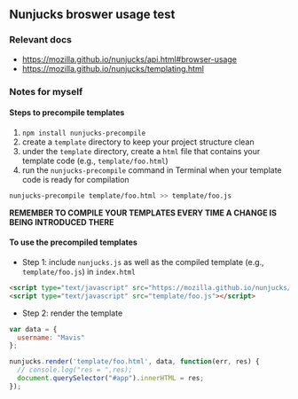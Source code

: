 ## Nunjucks broswer usage test ##

### Relevant docs ###

- https://mozilla.github.io/nunjucks/api.html#browser-usage
- https://mozilla.github.io/nunjucks/templating.html


### Notes for myself ###

#### Steps to precompile templates ####

1. `npm install nunjucks-precompile`
2. create a `template` directory to keep your project structure clean
3. under the `template` directory, create a `html` file that contains your template code (e.g., `template/foo.html`)
4. run the `nunjucks-precompile` command in Terminal when your template code is ready for compilation
```bash
nunjucks-precompile template/foo.html >> template/foo.js
```
**REMEMBER TO COMPILE YOUR TEMPLATES EVERY TIME A CHANGE IS BEING INTRODUCED THERE**


#### To use the precompiled templates ####

- Step 1: include `nunjucks.js` as well as the compiled template (e.g., `template/foo.js`) in `index.html`
```html
<script type="text/javascript" src="https://mozilla.github.io/nunjucks/files/nunjucks.js"></script>
<script type="text/javascript" src="template/foo.js"></script>
```
- Step 2: render the template
```js
var data = {
  username: "Mavis"
};

nunjucks.render('template/foo.html', data, function(err, res) {
  // console.log("res = ",res);
  document.querySelector("#app").innerHTML = res;
});
```



